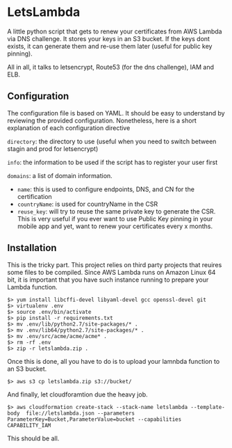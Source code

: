 # LetsLambda #

A little python script that gets to renew your certificates from AWS Lambda via DNS challenge. It stores your keys in an S3 bucket. If the keys dont exists, it can generate them and re-use them later (useful for public key pinning).

All in all, it talks to letsencrypt, Route53 (for the dns challenge), IAM and ELB.

## Configuration ##
The configuration file is based on YAML. It should be easy to understand by reviewing the provided configuration. Nonetheless, here is a short explanation of each configuration directive

`directory`: the directory to use (useful when you need to switch between stagin and prod for letsencrypt)

`info`: the information to be used if the script has to register your user first

`domains`: a list of domain information.

  - `name`: this is used to configure endpoints, DNS, and CN for the certification
 - `countryName`: is used for countryName in the CSR
 - `reuse_key`: will try to reuse the same private key to generate the CSR. This is very useful if you ever want to use Public Key pinning in your mobile app and yet, want to renew your certificates every x months.

## Installation ##

This is the tricky part. This project relies on third party projects that reuires some files to be compiled. Since AWS Lambda runs on Amazon Linux 64 bit, it is important that you have such instance running to prepare your Lambda function.

    $> yum install libcffi-devel libyaml-devel gcc openssl-devel git
    $> virtualenv .env
    $> source .env/bin/activate
    $> pip install -r requirements.txt
    $> mv .env/lib/python2.7/site-packages/* .
    $> mv .env/lib64/python2.7/site-packages/* .
    $> mv .env/src/acme/acme/acme* .
    $> rm -rf .env
    $> zip -r letslambda.zip .

Once this is done, all you have to do is to upload your lamnbda function to an S3 bucket.

    $> aws s3 cp letslambda.zip s3://bucket/

And finally, let cloudforamtion due the heavy job.

    $> aws cloudformation create-stack --stack-name letslambda --template-body  file://letslambda.json --parameters ParameterKey=Bucket,ParameterValue=bucket --capabilities CAPABILITY_IAM


This should be all.
